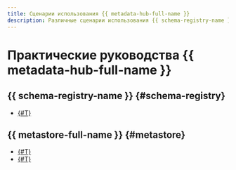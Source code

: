 ```yaml
---
title: Сценарии использования {{ metadata-hub-full-name }}
description: Различные сценарии использования {{ schema-registry-name }} в {{ yandex-cloud }}.
---
```


# Практические руководства {{ metadata-hub-full-name }}

## {{ schema-registry-name }} {#schema-registry}

* [{#T}](./schema-registry-cdc-debezium-kafka.md)

## {{ metastore-full-name }} {#metastore}

* [{#T}](./metastore-import.md)
* [{#T}](./sharing-tables.md)

